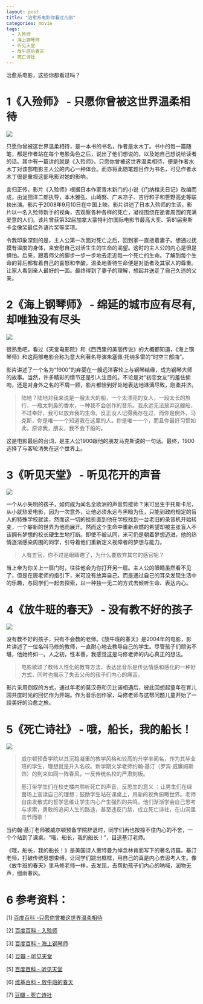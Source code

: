 ```yaml
---
layout: post
title: "治愈系电影你看过几部"
categories: movie
tags: 
  - 入殓师
  - 海上钢琴师
  - 听见天堂
  - 放牛班的春天
  - 死亡诗社
---
```


治愈系电影，这些你都看过吗？

# 1《入殓师》 - 只愿你曾被这世界温柔相待

![](http://ww4.sinaimg.cn/large/9e68a475gw1f29eq54de8j21hc0zkgq3.jpg)

只愿你曾被这世界温柔相待，是一本书的书名，作者是水木丁。书中的每一篇随笔，都是作者站在每个电影角色之后，说出了他们想说的，以及她自己想说给读者的话。其中有一篇讲的就是《入殓师》，只愿你曾被这世界温柔相待，便是作者水木丁对该部电影主人公的内心一种体会。而亦将此随笔题目作为书名，可见作者水木丁很是重视这部电影对她的影响。

言归正传，影片《入殓师》根据日本作家青木新门的小说《门纳棺夫日记》改编而成，由泷田洋二郎执导，本木雅弘、山崎努、广末凉子、吉行和子和笹野高史等联袂出演。影片于2008年9月10日在中国上映。影片讲述了日本入殓师的生活，影片以一名入殓师新手的视角，去观察各种各样的死亡，凝视围绕在逝者周围的充满爱意的人们。该片曾获第32届加拿大蒙特利尔国际电影节最高大奖、第81届奥斯卡金像奖最佳外语片奖等奖项。

令我印象深刻的是，主人公第一次面对死亡之后，回到家一直搂着妻子。想通过抚摸有温度的身体，来安慰自己对活生生的生命的渴望。这时的主人公的内心是很是惧怕。后来，跟着师父的脚步一步一步地去走近每一个死亡的生命。了解到每个生命的背后都有着自己的喜怒和辛酸，温柔地善待生命便是对逝者及其家人的尊重。让家人看到亲人最好的一面。最终得到了妻子的理解，想起并送走了自己久违的父亲。

# 2《海上钢琴师》 - 绵延的城市应有尽有,却唯独没有尽头


![](http://ww2.sinaimg.cn/large/9e68a475gw1f29eqf4od3j20xc0m3juy.jpg)

很熟悉吧，看过《天堂电影院》和《西西里的美丽传说》的大概都知道，《海上钢琴师》和这两部电影合称为意大利著名导演朱塞佩·托纳多雷的“时空三部曲”。

影片讲述了一个名为“1900”的弃婴在一艘远洋客轮上与钢琴结缘，成为钢琴大师的故事。当然，许多精彩的情节还是引人注目的。不论是对“初恋女友”的羞怯偷吻，还是对身外之名的不屑一顾，影片都恰到好处地表达地淋漓尽致，刚柔并济。

> 陆地？陆地对我来说是一艘太大的船，一个太漂亮的女人，一段太长的旅行，一瓶太刺鼻的香水，一种我不会创作的音乐。我永远无法放弃这艘船，不过幸好，我可以放弃我的生命。反正没人记得我存在过，而你是例外，马克斯，你是唯一一个知道我在这里的人。你是唯一一个，而且你最好习惯如此。原谅我，朋友，我不会下船的。

这是电影最后的台词，是主人公1900跟他的朋友马克斯说的一句话。最终，1900选择了与客轮消失在这个世界上。

# 3《听见天堂》 - 听见花开的声音

![](http://ww2.sinaimg.cn/large/9e68a475gw1f29eqw5i6gj20om0g5jxe.jpg)

一个从小失明的孩子，如何成为闻名全欧洲的声音剪接师？米可出生于托斯卡尼，从小就热爱电影，因为一次意外，让他必须永远与黑暗为伍，只能到政府规定的盲人的特殊学校就读，然而这一切的挫折直到他在学校找到一台老旧的录音机开始转变，一个崭新的世界为他而展开。然而这个生命中重新点燃的希望却被主张盲人不该拥有梦想的校长硬生生地打断。即使不被认同，米可仍是朝着梦想迈进，他的热情逐渐感染周围的同学，引导着他们重新定义视障者的梦想与能力。


> 人有五官，你不过是眼睛瞎了，为什么要放弃其它的感官呢？

当上帝为你关上一扇门时，往往他会为你打开另一扇。主人公的眼睛虽然看不见了，但是在唐老师的指引下，米可没有放弃自己。而是通过自己的耳朵发现生活中的乐趣，与同学们一起去探索，以一种独一无二的方式去倾听生命、表达内心。

# 4《放牛班的春天》 - 没有教不好的孩子

![](http://ww1.sinaimg.cn/large/9e68a475gw1f2afpny851j22hr11jhdt.jpg)

没有教不好的孩子，只有不会教的老师。《放牛班的春天》是2004年的电影，影片讲述了一位名叫马修的教师，一直耐心地去教导自己的学生。尽管孩子们顽劣不堪，他始终如一。人之初，性本善，我感觉这是马修老师的内心真正的想法。

> 电影歌颂了教师人性化的教育方法，表达出音乐是传达情感和感化的一种好方式，同时也揭示了失去父母的孩子们内心的痛苦。

影片采用倒叙的方式，通过年老的莫汉奇和贝比诺相遇后，彼此回想起童年在育儿园共度时光的回忆作为开端。作为音乐创作家，马修老师与这帮问题儿童开始了一段美好的治愈之旅。


# 5《死亡诗社》 - 哦，船长，我的船长！

![](http://ww3.sinaimg.cn/large/9e68a475gw1f29f7xs4baj21hc0u0npd.jpg)

> 威尔顿预备学院以其沉稳凝重的教学风格和较高的升学率闻名，作为其毕业班的学生，理想就是升入名校。新学期文学老师约翰·基汀（罗宾·威廉姆斯 饰）的到来如同一阵春风，一反传统名校的严肃刻板。 
>
> 基汀带学生们在校史楼内聆听死亡的声音，反思生的意义 ；让男生们在绿茵场上宣读自己的理想；鼓励学生站在课桌上，用新的视角俯瞰世界。老师自由发散式的哲学思维让学生内心产生强烈的共鸣，他们渐渐学会自己思考与求索，勇敢的追问人生的路途，甚至违反门禁，成立死亡诗社，在山洞里击节而歌！

当约翰·基汀老师被威尔顿预备学院辞退时，同学们再也按捺不住内心的不舍，一个个站到了课桌。“哦，船长，我的船长！”，目送基汀老师。

《哦，船长，我的船长！》是美国诗人惠特曼为悼念林肯而写下的著名诗篇。基汀老师，打破传统思想束缚，让同学们跳出框框，用自己的真是内心去思考人生。像《放牛班的春天》里马修老师一样，去发现，去帮助孩子们内心的呐喊，润物无声，细雨春风。


# 6 参考资料：

[1] [百度百科 -只愿你曾被这世界温柔相待](http://baike.baidu.com/link?url=cypoEhpKrbH87fGb2-F5Jy1Z_Zom5jcoTMdrSQJwslagJDjlsbvHyfqG1xQvomxOrsG-8UoaD9qMRIIv2Ge_9a)

[2] [百度百科 - 入殓师](http://baike.baidu.com/subview/1864449/6837682.htm)

[3] [百度百科 - 海上钢琴师](http://baike.baidu.com/subview/21055/7765982.htm#viewPageContent)

[4] [豆瓣 - 听见天堂](https://movie.douban.com/subject/2078398/)

[5] [百度百科 - 听见天堂](http://baike.baidu.com/link?url=zNQ1Xm1vwp0ktQNst1SvPzD1i_AVpZovXRzybV_r67eOOTmJzkdqLLDKIbuAHf_WAu73DSdUeIAnRfw4yUuK9K#reference-[1]-1379822-wrap)

[6] [维基百科 - 放牛班的春天](https://zh.wikipedia.org/zh/%E6%94%BE%E7%89%9B%E7%8F%AD%E7%9A%84%E6%98%A5%E5%A4%A9)

[7] [豆瓣 - 死亡诗社](https://movie.douban.com/subject/1291548/)